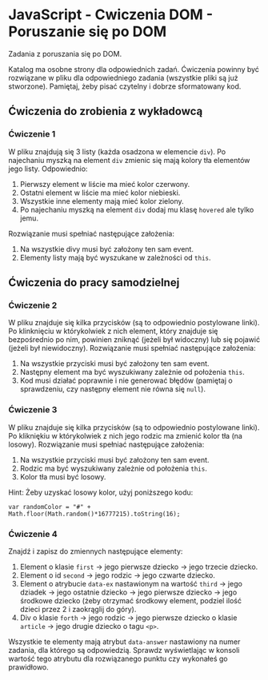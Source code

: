 # JavaScript - Cwiczenia DOM - Poruszanie się po DOM

Zadania z poruszania się po DOM.

Katalog ma osobne strony dla odpowiednich zadań. 
Ćwiczenia powinny być rozwiązane w pliku dla odpowiedniego zadania (wszystkie pliki są już stworzone). 
Pamiętaj, żeby pisać czytelny i dobrze sformatowany kod. 

## Ćwiczenia do zrobienia z wykładowcą

### Ćwiczenie 1
W pliku znajdują się 3 listy (każda osadzona w elemencie ```div```). Po najechaniu myszką na element ```div``` zmienic się mają kolory tła elementów jego listy. Odpowiednio:
 1. Pierwszy element w liście ma mieć kolor czerwony.
 2. Ostatni element w liście ma mieć kolor niebieski.
 3. Wszystkie inne elementy mają mieć kolor zielony.
 4. Po najechaniu myszką na element ```div``` dodaj mu klasę ```hovered``` ale tylko jemu.

Rozwiązanie musi spełniać następujące założenia:
 1. Na wszystkie divy musi być założony ten sam event.
 2. Elementy listy mają być wyszukane w zależności od ```this```.

## Ćwiczenia do pracy samodzielnej

### Ćwiczenie 2
W pliku znajduje się kilka przycisków (są to odpowiednio postylowane linki). Po klinknięciu w którykolwiek z nich element, który znajduje się bezpośrednio po nim, powinien zniknąć (jeżeli był widoczny) lub się pojawić (jeżeli był niewidoczny).
Rozwiązanie musi spełniać następujące założenia:
 1. Na wszystkie przyciski musi być założony ten sam event.
 2. Następny element ma być wyszukiwany zależnie od położenia ```this```.
 3. Kod musi działać poprawnie i nie generować błędów (pamiętaj o sprawdzeniu, czy następny element nie równa się ```null```).

### Ćwiczenie 3
W pliku znajduje się kilka przycisków (są to odpowiednio postylowane linki). Po klikniękiu w którykolwiek z nich jego rodzic ma zmienić kolor tła (na losowy).
Rozwiązanie musi spełniać następujące założenia:
 1. Na wszystkie przyciski musi być założony ten sam event.
 2. Rodzic ma być wyszukiwany zależnie od położenia ```this```.
 3. Kolor tła musi być losowy.

Hint:
Żeby uzyskać losowy kolor, użyj poniższego kodu:
```
var randomColor = "#" + Math.floor(Math.random()*16777215).toString(16);
```

### Ćwiczenie 4
Znajdź i zapisz do zmiennych następujące elementy:
 1. Element o klasie ```first``` -> jego pierwsze dziecko -> jego trzecie dziecko.
 2. Element o id ```second``` -> jego rodzic -> jego czwarte dziecko.
 3. Element o atrybucie ```data-ex``` nastawionym na wartość ```third``` -> jego dziadek -> jego ostatnie dziecko -> jego pierwsze dziecko -> jego środkowe dziecko (żeby otrzymać środkowy element, podziel ilość dzieci przez 2 i zaokrąglij do góry).
 4. Div o klasie ```forth``` -> jego rodzic -> jego pierwsze dziecko o klasie ```article``` -> jego drugie dziecko o tagu ```<p>```.

Wszystkie te elementy mają atrybut ```data-answer``` nastawiony na numer zadania, dla którego są odpowiedzią.
Sprawdz wyświetlając w konsoli wartość tego atrybutu dla rozwiązanego punktu czy wykonałeś go prawidłowo.
